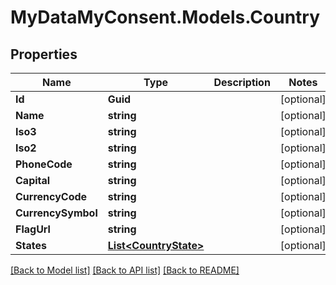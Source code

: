 # MyDataMyConsent.Models.Country

## Properties

Name | Type | Description | Notes
------------ | ------------- | ------------- | -------------
**Id** | **Guid** |  | [optional] 
**Name** | **string** |  | [optional] 
**Iso3** | **string** |  | [optional] 
**Iso2** | **string** |  | [optional] 
**PhoneCode** | **string** |  | [optional] 
**Capital** | **string** |  | [optional] 
**CurrencyCode** | **string** |  | [optional] 
**CurrencySymbol** | **string** |  | [optional] 
**FlagUrl** | **string** |  | [optional] 
**States** | [**List&lt;CountryState&gt;**](CountryState.md) |  | [optional] 

[[Back to Model list]](../README.md#documentation-for-models) [[Back to API list]](../README.md#documentation-for-api-endpoints) [[Back to README]](../README.md)

